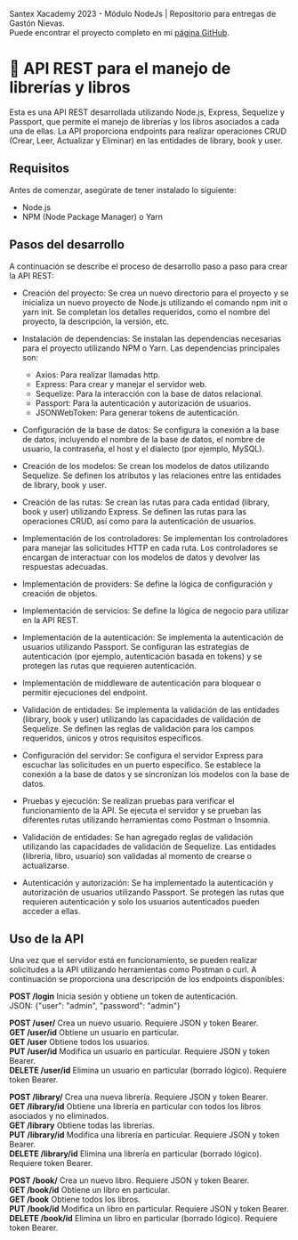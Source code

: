 Santex Xacademy 2023 - Módulo NodeJs | Repositorio para entregas de Gastón Nievas.<br>
Puede encontrar el proyecto completo en mi [página GitHub](https://github.com/gastonnievas/Xacademy/tree/main/ModuloNodeJs).

# 🔹 API REST para el manejo de librerías y libros
Esta es una API REST desarrollada utilizando Node.js, Express, Sequelize y Passport, que permite el manejo de librerías y los libros asociados a cada una de ellas. La API proporciona endpoints para realizar operaciones CRUD (Crear, Leer, Actualizar y Eliminar) en las entidades de library, book y user.

## Requisitos
Antes de comenzar, asegúrate de tener instalado lo siguiente:

- Node.js
- NPM (Node Package Manager) o Yarn

## Pasos del desarrollo
A continuación se describe el proceso de desarrollo paso a paso para crear la API REST:

- Creación del proyecto: Se crea un nuevo directorio para el proyecto y se inicializa un nuevo proyecto de Node.js utilizando el comando npm init o yarn init. Se completan los detalles requeridos, como el nombre del proyecto, la descripción, la versión, etc.

- Instalación de dependencias: Se instalan las dependencias necesarias para el proyecto utilizando NPM o Yarn. Las dependencias principales son:

    - Axios: Para realizar llamadas http.
    - Express: Para crear y manejar el servidor web.
    - Sequelize: Para la interacción con la base de datos relacional.
    - Passport: Para la autenticación y autorización de usuarios.
    - JSONWebToken: Para generar tokens de autenticación.

- Configuración de la base de datos: Se configura la conexión a la base de datos, incluyendo el nombre de la base de datos, el nombre de usuario, la contraseña, el host y el dialecto (por ejemplo, MySQL).

- Creación de los modelos: Se crean los modelos de datos utilizando Sequelize. Se definen los atributos y las relaciones entre las entidades de library, book y user.

- Creación de las rutas: Se crean las rutas para cada entidad (library, book y user) utilizando Express. Se definen las rutas para las operaciones CRUD, así como para la autenticación de usuarios.

- Implementación de los controladores: Se implementan los controladores para manejar las solicitudes HTTP en cada ruta. Los controladores se encargan de interactuar con los modelos de datos y devolver las respuestas adecuadas.

- Implementación de providers: Se define la lógica de configuración y creación de objetos.

- Implementación de servicios: Se define la lógica de negocio para utilizar en la API REST. 

- Implementación de la autenticación: Se implementa la autenticación de usuarios utilizando Passport. Se configuran las estrategias de autenticación (por ejemplo, autenticación basada en tokens) y se protegen las rutas que requieren autenticación.

- Implementación de middleware de autenticación para bloquear o permitir ejecuciones del endpoint.

- Validación de entidades: Se implementa la validación de las entidades (library, book y user) utilizando las capacidades de validación de Sequelize. Se definen las reglas de validación para los campos requeridos, únicos y otros requisitos específicos.

- Configuración del servidor: Se configura el servidor Express para escuchar las solicitudes en un puerto específico. Se establece la conexión a la base de datos y se sincronizan los modelos con la base de datos.

- Pruebas y ejecución: Se realizan pruebas para verificar el funcionamiento de la API. Se ejecuta el servidor y se prueban las diferentes rutas utilizando herramientas como Postman o Insomnia.

- Validación de entidades: Se han agregado reglas de validación utilizando las capacidades de validación de Sequelize. Las entidades (librería, libro, usuario) son validadas al momento de crearse o actualizarse.

- Autenticación y autorización: Se ha implementado la autenticación y autorización de usuarios utilizando Passport. Se protegen las rutas que requieren autenticación y solo los usuarios autenticados pueden acceder a ellas.

## Uso de la API
Una vez que el servidor está en funcionamiento, se pueden realizar solicitudes a la API utilizando herramientas como Postman o curl. A continuación se proporciona una descripción de los endpoints disponibles:

**POST /login** Inicia sesión y obtiene un token de autenticación.<br>
JSON: {"user": "admin", "password": "admin"}<br>

**POST /user/** Crea un nuevo usuario. Requiere JSON y token Bearer.<br>
**GET /user/id** Obtiene un usuario en particular.<br>
**GET /user** Obtiene todos los usuarios.<br>
**PUT /user/id** Modifica un usuario en particular. Requiere JSON y token Bearer.<br>
**DELETE /user/id** Elimina un usuario en particular (borrado lógico). Requiere token Bearer.<br>


**POST /library/** Crea una nueva librería. Requiere JSON y token Bearer.<br>
**GET /library/id** Obtiene una librería en particular con todos los libros asociados y no eliminados.<br>
**GET /library** Obtiene todas las librerías.<br>
**PUT /library/id** Modifica una librería en particular. Requiere JSON y token Bearer.<br>
**DELETE /library/id** Elimina una librería en particular (borrado lógico). Requiere token Bearer.<br>

**POST /book/** Crea un nuevo libro. Requiere JSON y token Bearer.<br>
**GET /book/id** Obtiene un libro en particular.<br>
**GET /book** Obtiene todos los libros.<br>
**PUT /book/id** Modifica un libro en particular. Requiere JSON y token Bearer.<br>
**DELETE /book/id** Elimina un libro en particular (borrado lógico). Requiere token Bearer.<br>
